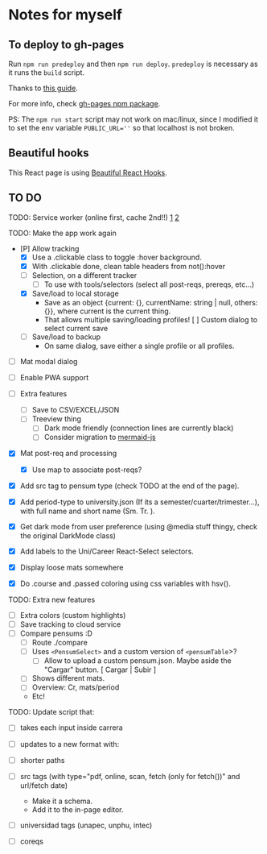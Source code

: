 # Notes for myself

## To deploy to gh-pages
Run `npm run predeploy` and then `npm run deploy`. `predeploy` is necessary as it runs the `build` script.

Thanks to [this guide](https://github.com/gitname/react-gh-pages/tree/master).

For more info, check [gh-pages npm package](https://www.npmjs.com/package/gh-pages).

PS: The `npm run start` script may not work on mac/linux, since I modified it to set the env variable `PUBLIC_URL=''` so that localhost is not broken.


## Beautiful hooks
This React page is using [Beautiful React Hooks](https://antonioru.github.io/beautiful-react-hooks/).


## TO DO
TODO: Service worker (online first, cache 2nd!!)
[1](https://nmaokaforr.medium.com/step-by-step-to-building-a-pwa-with-react-using-workbox-2db6b9fb6056)
[2](https://developers.google.com/web/tools/workbox/guides/configure-workbox)

TODO: Make the app work again
- [P] Allow tracking
  - [X] Use a .clickable class to toggle :hover background.
  - [X] With .clickable done, clean table headers from not():hover
  - [ ] Selection, on a different tracker
    - [ ] To use with tools/selectors (select all post-reqs, prereqs, etc...)
  - [X] Save/load to local storage
    - Save as an object {current: {}, currentName: string | null, others: {}},
      where current is the current thing. 
    - That allows multiple saving/loading profiles!
    [ ] Custom dialog to select current save
  - [ ] Save/load to backup
    - On same dialog, save either a single profile or all profiles.
- [ ] Mat modal dialog
- [ ] Enable PWA support
- [ ] Extra features
  - [ ] Save to CSV/EXCEL/JSON
  - [ ] Treeview thing
    - [ ] Dark mode friendly (connection lines are currently black)
    - [ ] Consider migration to [mermaid-js](https://mermaid-js.github.io/mermaid/#/)
- [X] Mat post-req and processing
  - [X] Use map to associate post-reqs?
- [X] Add src tag to pensum type (check TODO at the end of the page).
- [X] Add period-type to university.json (If its a semester/cuarter/trimester...), with full name and short name (Sm. Tr. ).
- [X] Get dark mode from user preference (using @media stuff thingy, check the original DarkMode class)
- [X] Add labels to the Uni/Career React-Select selectors.
- [X] Display loose mats somewhere
- [X] Do .course and .passed coloring using css variables with hsv().


TODO: Extra new features
  - [ ] Extra colors (custom highlights)
  - [ ] Save tracking to cloud service
  - [ ] Compare pensums :D
    - [ ] Route ./compare
    - [ ] Uses `<PensumSelect>` and a custom version of `<pensumTable`>?
      - [ ] Allow <PensumSelect> to upload a custom pensum.json. Maybe aside the "Cargar" button. [    Cargar    | Subir ]
    - [ ] Shows different mats.
    - [ ] Overview: Cr, mats/period
    - Etc!
  


TODO: Update script that:
- [ ] takes each input inside carrera
- [ ] updates to a new format with: 
- [ ] shorter paths
- [ ] src tags (with type="pdf, online, scan, fetch (only for fetch())" and url/fetch date)
  - Make it a schema.
  - Add it to the in-page editor.
- [ ] universidad tags (unapec, unphu, intec)
- [ ] coreqs

